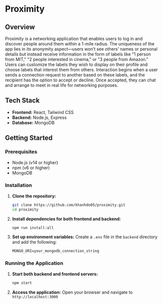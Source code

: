 # Proximity

## Overview
Proximity is a networking application that enables users to log in and discover people around them within a 1-mile radius. The uniqueness of the app lies in its anonymity aspect—users won’t see others' names or personal details but instead receive information in the form of labels like "1 person from MIT," "2 people interested in cinema," or "3 people from Amazon." Users can customize the labels they wish to display on their profile and choose labels that interest them from others. Interaction begins when a user sends a connection request to another based on these labels, and the recipient has the option to accept or decline. Once accepted, they can chat and arrange to meet in real life for networking purposes.

## Tech Stack
- **Frontend:** React, Tailwind CSS
- **Backend:** Node.js, Express
- **Database:** MongoDB

## Getting Started

### Prerequisites
- Node.js (v14 or higher)
- npm (v6 or higher)
- MongoDB

### Installation

1. **Clone the repository:**
    ```bash
    git clone https://github.com/khanhdo05/proximity.git
    cd proximity
    ```

2. **Install dependencies for both frontend and backend:**
    ```bash
    npm run install:all
    ```

3. **Set up environment variables:**
   Create a `.env` file in the `backend` directory and add the following:
    ```plaintext
    MONGO_URI=your_mongodb_connection_string
    ```
   
### Running the Application

1. **Start both backend and frontend servers:**
    ```bash
    npm start
    ```

2. **Access the application:**
   Open your browser and navigate to `http://localhost:3000`
